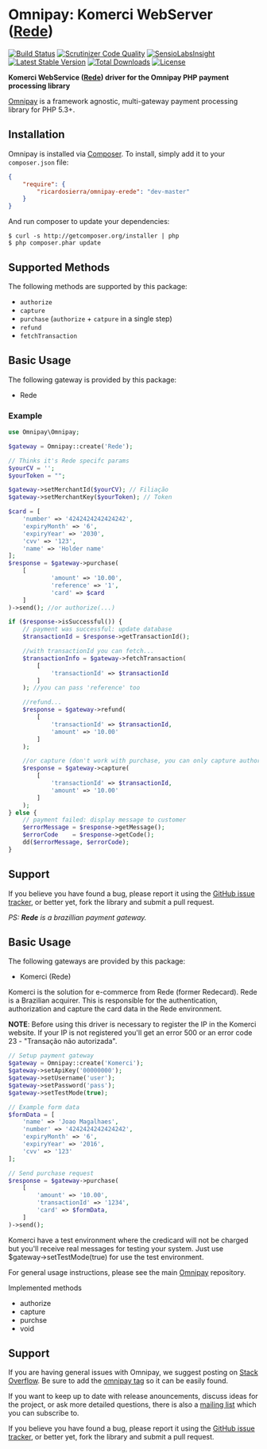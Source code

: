 # Omnipay: Komerci WebServer ([Rede](https://www.userede.com.br))

[![Build Status](https://travis-ci.org/byjg/omnipay-komerci.svg?branch=master)](https://travis-ci.org/byjg/omnipay-komerci)
[![Scrutinizer Code Quality](https://scrutinizer-ci.com/g/byjg/omnipay-komerci/badges/quality-score.png?b=master)](https://scrutinizer-ci.com/g/byjg/omnipay-komerci/?branch=master)
[![SensioLabsInsight](https://insight.sensiolabs.com/projects/5814bf37-e3ac-4232-9c5d-fe304a340e83/mini.png)](https://insight.sensiolabs.com/projects/5814bf37-e3ac-4232-9c5d-fe304a340e83)
[![Latest Stable Version](https://poser.pugx.org/byjg/omnipay-komerci/v/stable)](https://packagist.org/packages/byjg/omnipay-komerci)
[![Total Downloads](https://poser.pugx.org/byjg/omnipay-komerci/downloads)](https://packagist.org/packages/byjg/omnipay-komerci)
[![License](https://poser.pugx.org/byjg/omnipay-komerci/license)](https://packagist.org/packages/byjg/omnipay-komerci)

**Komerci WebService ([Rede](https://www.userede.com.br)) driver for the Omnipay PHP payment processing library**

[Omnipay](https://github.com/thephpleague/omnipay) is a framework agnostic, multi-gateway payment
processing library for PHP 5.3+. 

## Installation

Omnipay is installed via [Composer](http://getcomposer.org/). To install, simply add it
to your `composer.json` file:

```json
{
    "require": {
        "ricardosierra/omnipay-erede": "dev-master"
    }
}
```

And run composer to update your dependencies:

    $ curl -s http://getcomposer.org/installer | php
    $ php composer.phar update


## Supported Methods

The following methods are supported by this package:

* `authorize`
* `capture`
* `purchase` (`authorize` + `catpure` in a single step)
* `refund`
* `fetchTransaction`

## Basic Usage

The following gateway is provided by this package:

* Rede

### Example

```php
use Omnipay\Omnipay;

$gateway = Omnipay::create('Rede');

// Thinks it's Rede specifc params
$yourCV = '';
$yourToken = "";

$gateway->setMerchantId($yourCV); // Filiação
$gateway->setMerchantKey($yourToken); // Token

$card = [
    'number' => '4242424242424242',
    'expiryMonth' => '6',
    'expiryYear' => '2030',
    'cvv' => '123',
    'name' => 'Holder name'
];
$response = $gateway->purchase(
    [
            'amount' => '10.00',
            'reference' => '1',
            'card' => $card
    ]
)->send(); //or authorize(...)

if ($response->isSuccessful()) {
    // payment was successful: update database
    $transactionId = $response->getTransactionId();

    //with transactionId you can fetch...
    $transactionInfo = $gateway->fetchTransaction(
        [
            'transactionId' => $transactionId
        ]
    ); //you can pass 'reference' too

    //refund...
    $response = $gateway->refund(
        [
            'transactionId' => $transactionId,
            'amount' => '10.00'
        ]
    );

    //or capture (don't work with purchase, you can only capture authorized requests)
    $response = $gateway->capture(
        [
            'transactionId' => $transactionId,
            'amount' => '10.00'
        ]
    );
} else {
    // payment failed: display message to customer
    $errorMessage = $response->getMessage();
    $errorCode    = $response->getCode();
    dd($errorMessage, $errorCode);
}
```


## Support

If you believe you have found a bug, please report it using the [GitHub issue tracker](https://github.com/waldson/omnipay-rede-rest-api/issues),
or better yet, fork the library and submit a pull request.


*PS: **Rede** is a brazillian payment gateway.*

## Basic Usage

The following gateways are provided by this package:

* Komerci (Rede)

Komerci is the solution for e-commerce from Rede (former Redecard). Rede is a Brazilian acquirer. 
This is responsible for the authentication, authorization and capture the card data in the Rede environment. 

**NOTE**: Before using this driver is necessary to register the IP in the Komerci website. 
If your IP is not registered you'll get an error 500 or an error code 23 - "Transação não autorizada". 

```php
// Setup payment gateway
$gateway = Omnipay::create('Komerci');
$gateway->setApiKey('00000000');
$gateway->setUsername('user');
$gateway->setPassword('pass');
$gateway->setTestMode(true);

// Example form data
$formData = [
    'name' => 'Joao Magalhaes',
    'number' => '4242424242424242',
    'expiryMonth' => '6',
    'expiryYear' => '2016',
    'cvv' => '123'
];

// Send purchase request
$response = $gateway->purchase(
    [
        'amount' => '10.00',
        'transactionId' => '1234',
        'card' => $formData,
    ]
)->send();
```

Komerci have a test environment where the credicard will not be charged but you'll receive real messages for testing your system. Just use $gateway->setTestMode(true) for use the test environment.

For general usage instructions, please see the main [Omnipay](https://github.com/thephpleague/omnipay)
repository.

Implemented methods
* authorize
* capture
* purchse
* void

## Support

If you are having general issues with Omnipay, we suggest posting on
[Stack Overflow](http://stackoverflow.com/). Be sure to add the
[omnipay tag](http://stackoverflow.com/questions/tagged/omnipay) so it can be easily found.

If you want to keep up to date with release anouncements, discuss ideas for the project,
or ask more detailed questions, there is also a [mailing list](https://groups.google.com/forum/#!forum/omnipay) which
you can subscribe to.

If you believe you have found a bug, please report it using the [GitHub issue tracker](https://github.com/thephpleague/omnipay-dummy/issues),
or better yet, fork the library and submit a pull request.
